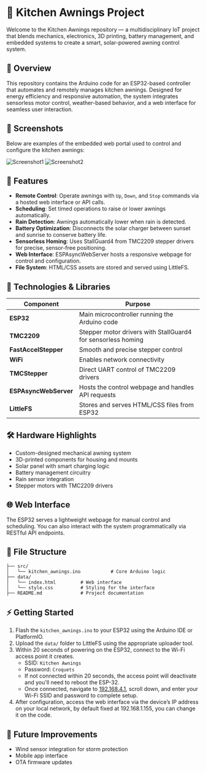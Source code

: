 # 🏡 Kitchen Awnings Project

Welcome to the Kitchen Awnings repository — a multidisciplinary IoT project that blends mechanics, electronics, 3D printing, battery management, and embedded systems to create a smart, solar-powered awning control system.

## 🚀 Overview

This repository contains the Arduino code for an ESP32-based controller that automates and remotely manages kitchen awnings. Designed for energy efficiency and responsive automation, the system integrates sensorless motor control, weather-based behavior, and a web interface for seamless user interaction.

## 📸 Screenshots

Below are examples of the embedded web portal used to control and configure the kitchen awnings:

![Screenshot1](screenshot1.png)
![Screenshot2](screenshot2.png)

## 🎯 Features

- **Remote Control**: Operate awnings with `Up`, `Down`, and `Stop` commands via a hosted web interface or API calls.
- **Scheduling**: Set timed operations to raise or lower awnings automatically.
- **Rain Detection**: Awnings automatically lower when rain is detected.
- **Battery Optimization**: Disconnects the solar charger between sunset and sunrise to conserve battery life.
- **Sensorless Homing**: Uses StallGuard4 from TMC2209 stepper drivers for precise, sensor-free positioning.
- **Web Interface**: ESPAsyncWebServer hosts a responsive webpage for control and configuration.
- **File System**: HTML/CSS assets are stored and served using LittleFS.

## 🧰 Technologies & Libraries

| Component              | Purpose                                                                 |
|------------------------|-------------------------------------------------------------------------|
| **ESP32**              | Main microcontroller running the Arduino code                          |
| **TMC2209**            | Stepper motor drivers with StallGuard4 for sensorless homing           |
| **FastAccelStepper**   | Smooth and precise stepper control                                      |
| **WiFi**               | Enables network connectivity                                            |
| **TMCStepper**         | Direct UART control of TMC2209 drivers                                 |
| **ESPAsyncWebServer**  | Hosts the control webpage and handles API requests                      |
| **LittleFS**           | Stores and serves HTML/CSS files from ESP32                            |

## 🛠️ Hardware Highlights

- Custom-designed mechanical awning system
- 3D-printed components for housing and mounts
- Solar panel with smart charging logic
- Battery management circuitry
- Rain sensor integration
- Stepper motors with TMC2209 drivers

## 🌐 Web Interface

The ESP32 serves a lightweight webpage for manual control and scheduling. You can also interact with the system programmatically via RESTful API endpoints.

## 📁 File Structure

```
├── src/
│   └── kitchen_awnings.ino           # Core Arduino logic
├── data/
│   └── index.html         # Web interface
│   └── style.css          # Styling for the interface
├── README.md              # Project documentation
```

## ⚡ Getting Started

1. Flash the `kitchen_awnings.ino` to your ESP32 using the Arduino IDE or PlatformIO.  
2. Upload the `data/` folder to LittleFS using the appropriate uploader tool.  
3. Within 20 seconds of powering on the ESP32, connect to the Wi-Fi access point it creates.  
   - SSID: `Kitchen Awnings`  
   - Password: `Croquets`  
   - If not connected within 20 seconds, the access point will deactivate and you'll need to reboot the ESP-32.  
   - Once connected, navigate to [192.168.4.1](http://192.168.4.1), scroll down, and enter your Wi-Fi SSID and password to complete setup.  
4. After configuration, access the web interface via the device’s IP address on your local network, by default fixed at 192.168.1.155, you can change it on the code.


## 📅 Future Improvements

- Wind sensor integration for storm protection
- Mobile app interface
- OTA firmware updates
